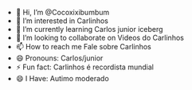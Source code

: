 - 👋 Hi, I’m @Cocoxixibumbum
- 👀 I’m interested in Carlinhos
- 🌱 I’m currently learning Carlos junior iceberg
- 💞️ I’m looking to collaborate on Videos do Carlinhos
- 📫 How to reach me Fale sobre Carlinhos
- 😄 Pronouns: Carlos/junior
- ⚡ Fun fact: Carlinhos é recordista mundial
- 😄 I Have: Autimo moderado
<!---
Cocoxixibumbum/Cocoxixibumbum is a ✨ special ✨ repository because its `README.md` (this file) appears on your GitHub profile.
You can click the Preview link to take a look at your changes.
--->
